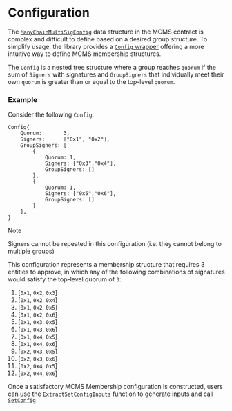 # Configuration

The [`ManyChainMultiSigConfig`](https://github.com/smartcontractkit/mcms/blob/70ec727caf84a3fac4fa280ce5fbda3b07df7ee5/pkg/gethwrappers/ManyChainMultiSig.go#L32) data structure in the MCMS contract
is complex and difficult to define based on a desired group structure. To simplify usage, the library provides
a [`Config` wrapper](https://github.com/smartcontractkit/mcms/blob/main/types/config.go) offering a more intuitive way to define MCMS membership structures.

The `Config` is a nested tree structure where a group reaches `quorum` if the sum of `Signers` with
signatures and `GroupSigners` that individually meet their own `quorum` is greater than or equal to the top-level `quorum`.

### Example

Consider the following `Config`:

```
Config{
    Quorum:       3,
    Signers:      ["0x1", "0x2"],
    GroupSigners: [
        {
            Quorum: 1,
            Signers: ["0x3","0x4"],
            GroupSigners: []
        },
        {
            Quorum: 1,
            Signers: ["0x5","0x6"],
            GroupSigners: []
        }
    ],
}
```

> [!NOTE]
> Signers cannot be repeated in this configuration (i.e. they cannot belong to multiple groups)

This configuration represents a membership structure that requires 3 entities to approve, in which any of the following
combinations of signatures would satisfy the top-level quorum of `3`:

1. [`0x1`, `0x2`, `0x3`]
2. [`0x1`, `0x2`, `0x4`]
3. [`0x1`, `0x2`, `0x5`]
4. [`0x1`, `0x2`, `0x6`]
5. [`0x1`, `0x3`, `0x5`]
6. [`0x1`, `0x3`, `0x6`]
7. [`0x1`, `0x4`, `0x5`]
8. [`0x1`, `0x4`, `0x6`]
9. [`0x2`, `0x3`, `0x5`]
10. [`0x2`, `0x3`, `0x6`]
11. [`0x2`, `0x4`, `0x5`]
12. [`0x2`, `0x4`, `0x6`]

Once a satisfactory MCMS Membership configuration is constructed, users can use
the [`ExtractSetConfigInputs`](./config/config.go#L153) function to generate inputs and
call [`SetConfig`](./gethwrappers/ManyChainMultiSig.go#L428)
